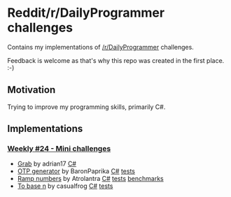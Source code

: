 # Reddit/r/DailyProgrammer challenges
Contains my implementations of [/r/DailyProgrammer](http://www.reddit.com/r/dailyprogrammer) challenges.

Feedback is welcome as that's why this repo was created in the first place. :-)

## Motivation
Trying to improve my programming skills, primarily C#.

## Implementations

### [Weekly #24 - Mini challenges](http://www.reddit.com/r/dailyprogrammer/comments/3o4tpz/weekly_24_mini_challenges/)
- [Grab](http://www.reddit.com/r/dailyprogrammer/comments/3o4tpz/weekly_24_mini_challenges/cvu1763) by adrian17
[C#](/CSharp/Weekly24/Grab)
- [OTP generator](http://www.reddit.com/r/dailyprogrammer/comments/3o4tpz/weekly_24_mini_challenges/cvu1z9b) by BaronPaprika
[C#](/CSharp/Weekly24/OneTimePadGenerator)
[tests](/CSharp/Weekly24/OneTimePadGenerator.Test)
- [Ramp numbers](http://www.reddit.com/r/dailyprogrammer/comments/3o4tpz/weekly_24_mini_challenges/cvudq0c) by Atrolantra
[C#](/CSharp/Weekly24/RampNumbers)
[tests](/CSharp/Weekly24/RampNumbers.Test)
[benchmarks](/CSharp/Weekly24/RampNumbers.Benchmark)
- [To base n](http://www.reddit.com/r/dailyprogrammer/comments/3o4tpz/weekly_24_mini_challenges/cvu1xu3) by casualfrog
[C#](/CSharp/Weekly24/BaseN)
[tests](/CSharp/Weekly24/BaseN.Test)
